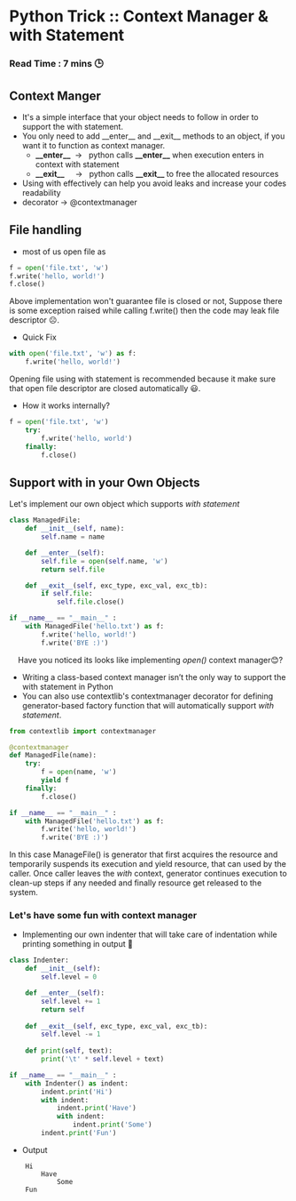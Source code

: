 # Python Trick :: Context Manager & with Statement 

### **Read Time : 7 mins 🕒**

## Context Manger
* It's a simple interface that your object needs to follow in order to support the with statement.
* You only need to add \_\_enter__ and \_\_exit__ methods to an object, if you want it to function as context manager.
    * **\_\_enter__** &nbsp;-> &nbsp; python calls **\_\_enter__** when execution enters in context with statement
    * **\_\_exit__** &nbsp; &nbsp; -> &nbsp; python calls **\_\_exit__** to free the allocated resources
* Using with effectively can help you avoid leaks and increase your codes readability
* decorator -> @contextmanager

## File handling
* most of us open file as
```python
f = open('file.txt', 'w')
f.write('hello, world!')
f.close()
```
Above implementation won't guarantee file is closed or not, Suppose there is some exception raised while calling f.write() then the code may leak file descriptor ☹️.

* Quick Fix
```python
with open('file.txt', 'w') as f:
    f.write('hello, world!')
```
Opening file using with statement is recommended because it make sure that open file descriptor are closed automatically 😃.
* How it works internally?
```python
f = open('file.txt', 'w')
    try:
        f.write('hello, world')
    finally:
        f.close()
```

## Support with in your Own Objects
Let's implement our own object which supports *with statement*
```python
class ManagedFile:
    def __init__(self, name):
        self.name = name

    def __enter__(self):
        self.file = open(self.name, 'w')
        return self.file

    def __exit__(self, exc_type, exc_val, exc_tb):
        if self.file:
            self.file.close()

if __name__ == "__main__" :
    with ManagedFile('hello.txt') as f:
        f.write('hello, world!')
        f.write('BYE :)')            
```
 &nbsp; &nbsp; Have you noticed its looks like implementing *open()* context manager😊?

*  Writing a class-based context manager isn’t the only way to support the with statement in Python
* You can also use contextlib's contextmanager decorator for defining generator-based factory function that will automatically support *with statement*.
```python
from contextlib import contextmanager

@contextmanager
def ManagedFile(name):
    try:
        f = open(name, 'w')
        yield f
    finally:
        f.close()

if __name__ == "__main__" :
    with ManagedFile('hello.txt') as f:
        f.write('hello, world!')
        f.write('BYE :)')
```
In this case ManageFile() is generator that first acquires the resource and temporarily suspends its execution and yield resource, that can used by the caller. Once caller leaves the *with* context, generator continues execution to clean-up steps if any needed and finally resource get released to the system.

### Let's have some fun with context manager
* Implementing our own indenter that will take care of indentation while printing something in output 🤪
```python
class Indenter:
    def __init__(self):
        self.level = 0

    def __enter__(self):
        self.level += 1
        return self
    
    def __exit__(self, exc_type, exc_val, exc_tb):
        self.level -= 1
    
    def print(self, text):
        print('\t' * self.level + text)

if __name__ == "__main__" :
    with Indenter() as indent:
        indent.print('Hi')
        with indent:
            indent.print('Have')
            with indent:
                indent.print('Some')
        indent.print('Fun')
```
* Output
```
    Hi
        Have
            Some
    Fun
```
